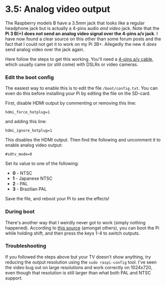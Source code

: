 3.5: Analog video output
===

The Raspberry models B have a 3.5mm jack that looks like a regular headphone jack but is actually a 4-pins audio _and video_ jack.
Note that the **Pi 3 B(+) does not send an analog video signal over the 4-pins a/v jack**. I have now found a clear source on this other than some forum posts and the fact that I could not get it to work on my Pi 3B+. Allegedly the new 4 _does_ send analog video over the jack again.

Here follow the steps to get this working. You'll need a [4-pins a/v cable][amazonlink], which usually came (or still come) with DSLRs or video cameras.


### Edit the boot config

The easiest way to enable this is to edit the file `/boot/config.txt`. You can even do this before installing your Pi by editing
the file on the SD-card.

First, disable HDMI output by commenting or removing this line:

```
hdmi_force_hotplug=1
```

and adding this line:

```
hdmi_ignore_hotplug=1
```

This disables the HDMI output. Then find the following and uncomment it to enable analog video output:

```
#sdtv_mode=0
```

Set its value to one of the following:

- **0** - NTSC
- **1** - Japanese NTSC
- **2** - PAL
- **3** - Brazilian PAL

Save the file, and reboot your Pi to see the effects!

### During boot

There's another way that I weirdly never got to work (simply nothing happened). According to [this source][buttons] (amongst others), you can boot the Pi while holding shift, and then press the keys 1-4 to switch outputs.

### Troubleshooting

If you followed the steps above but your TV doesn't show anything, try reducing the output resolution using the `sudo raspi-config` tool. I've seen the video bug out on large resolutions and work correctly on 1024x720, even though that resolution is still larger than what both PAL and NTSC support.

[amazonlink]: https://amzn.to/2k3fGGP
[buttons]: https://bhavyanshu.me/tutorials/force-raspberry-pi-output-to-composite-video-instead-of-hdmi/03/03/2014/